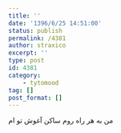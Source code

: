 ```yaml
---
title: ''
date: '1396/6/25 14:51:00'
status: publish
permalink: /4381
author: straxico
excerpt: ''
type: post
id: 4381
category:
    - tytomood
tag: []
post_format: []
---
```

من به هر راه روم ساکن آغوش تو ام